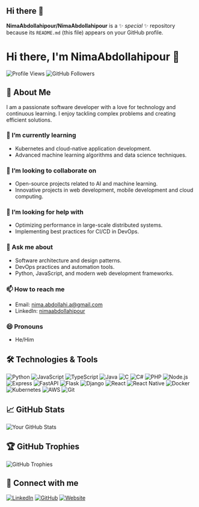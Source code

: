 ## Hi there 👋


**NimaAbdollahipour/NimaAbdollahipour** is a ✨ _special_ ✨ repository because its `README.md` (this file) appears on your GitHub profile.

# Hi there, I'm NimaAbdollahipour 👋

![Profile Views](https://komarev.com/ghpvc/?username=NimaAbdollahipour&style=flat-square&color=blue) ![GitHub Followers](https://img.shields.io/github/followers/NimaAbdollahipour?style=social)

## 🚀 About Me
I am a passionate software developer with a love for technology and continuous learning. I enjoy tackling complex problems and creating efficient solutions.
<!--
### 🔭 I’m currently working on
- Building a scalable microservices architecture for a fintech application.
- Contributing to open-source projects in the AI/ML domain.
-->

### 🌱 I’m currently learning
- Kubernetes and cloud-native application development.
- Advanced machine learning algorithms and data science techniques.

### 👯 I’m looking to collaborate on
- Open-source projects related to AI and machine learning.
- Innovative projects in web development, mobile development and cloud computing.

### 🤔 I’m looking for help with
- Optimizing performance in large-scale distributed systems.
- Implementing best practices for CI/CD in DevOps.

### 💬 Ask me about
- Software architecture and design patterns.
- DevOps practices and automation tools.
- Python, JavaScript, and modern web development frameworks.

### 📫 How to reach me
- Email: [nima.abdollahi.a@gmail.com](mailto:nima.abdollahi.a@gmail.com)
- LinkedIn: [nimaabdollahipour](https://www.linkedin.com/in/nimaabdollahipour)

### 😄 Pronouns
- He/Him

<!--
### ⚡ Fun fact
- I once cycled across three countries in Europe in one summer!
-->

## 🛠️ Technologies & Tools
![Python](https://img.shields.io/badge/-Python-333333?style=flat&logo=python)
![JavaScript](https://img.shields.io/badge/-JavaScript-333333?style=flat&logo=javascript)
![TypeScript](https://img.shields.io/badge/-TypeScript-333333?style=flat&logo=typescript)
![Java](https://img.shields.io/badge/-Java-333333?style=flat&logo=java)
![C](https://img.shields.io/badge/-C-333333?style=flat&logo=c)
![C#](https://img.shields.io/badge/-Csharp-333333?style=flat&logo=csharp)
![PHP](https://img.shields.io/badge/-PHP-333333?style=flat&logo=php)
![Node.js](https://img.shields.io/badge/-Node.js-333333?style=flat&logo=node.js)
![Express](https://img.shields.io/badge/-Express-333333?style=flat&logo=express)
![FastAPI](https://img.shields.io/badge/-FastAPI-333333?style=flat&logo=fastapi)
![Flask](https://img.shields.io/badge/-Flask-333333?style=flat&logo=flask)
![Django](https://img.shields.io/badge/-Django-333333?style=flat&logo=django)
![React](https://img.shields.io/badge/-React-333333?style=flat&logo=react)
![React Native](https://img.shields.io/badge/-ReactNative-333333?style=flat&logo=reactnative)
![Docker](https://img.shields.io/badge/-Docker-333333?style=flat&logo=docker)
![Kubernetes](https://img.shields.io/badge/-Kubernetes-333333?style=flat&logo=kubernetes)
![AWS](https://img.shields.io/badge/-AWS-333333?style=flat&logo=amazon-aws)
![Git](https://img.shields.io/badge/-Git-333333?style=flat&logo=git)

## 📈 GitHub Stats
![Your GitHub Stats](https://github-readme-stats.vercel.app/api?username=NimaAbdollahipour&show_icons=true&hide_border=true)

## 🏆 GitHub Trophies
![GitHub Trophies](https://github-profile-trophy.vercel.app/?username=NimaAbdollahipour&theme=onedark)

## 🔗 Connect with me
[![LinkedIn](https://img.shields.io/badge/LinkedIn-0077B5?style=for-the-badge&logo=linkedin&logoColor=white)](https://www.linkedin.com/in/nimaabdollahipour)
[![GitHub](https://img.shields.io/badge/GitHub-181717?style=for-the-badge&logo=github&logoColor=white)](https://github.com/NimaAbdollahipour)
[![Website](https://img.shields.io/badge/Website-4285F4?style=for-the-badge&logo=google-chrome&logoColor=white)](https://yourwebsite.com)

